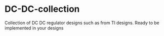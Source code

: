 # DC-DC-collection
Collection of DC DC regulator designs such as from TI designs. Ready to be implemented in your designs
